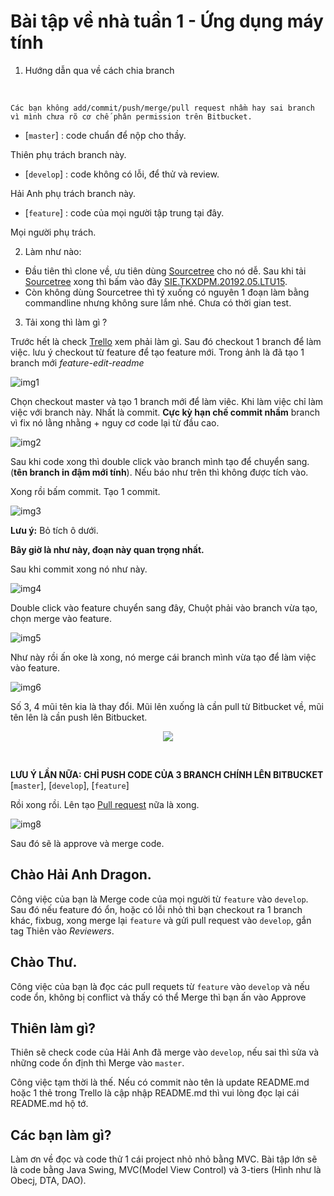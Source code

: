 # Bài tập về nhà tuần 1 - Ứng dụng máy tính 
1. Hướng dẫn qua về cách chia branch
<br> 

````
Các bạn không add/commit/push/merge/pull request nhầm hay sai branch vì mình chưa rõ cơ chế phân permission trên Bitbucket. 
````

- [`master`] : code chuẩn để nộp cho thầy. 

Thiên phụ trách branch này. 
- [`develop`] : code không có lỗi, để thử và review. 

Hải Anh phụ trách branch này.
- [`feature`] : code của mọi người tập trung tại đây. 

Mọi người phụ trách. 

2. Làm như nào:
- Đầu tiên thì clone về, ưu tiên dùng [Sourcetree] cho nó dễ. Sau khi tải [Sourcetree] xong thì bấm vào đây 
[SIE.TKXDPM.20192.05.LTU15](sourcetree://cloneRepo?cloneUrl=git%40bitbucket.org%3Andthien98%2Fsie.tkxdpm.20192.05.ltu15.git&type=bitbucket).
- Còn không dùng Sourcetree thì tý xuống có nguyên 1 đoạn làm bằng commandline nhưng không sure lắm nhé. Chưa có thời gian test. 

3. Tải xong thì làm gì ? 

Trước hết là check [Trello] xem phải làm gì. Sau đó checkout 1 branch để làm việc. lưu ý checkout từ feature để tạo feature mới. Trong ảnh là đã tạo 1 branch mới _feature-edit-readme_

![img1](img/img1.png)

Chọn checkout master và tạo 1 branch mới để làm viêc. Khi làm việc chỉ làm việc với branch này. Nhất là commit. __Cực kỳ hạn chế commit nhầm__ branch vì fix nó lằng nhằng + nguy cơ code lại từ đầu cao. 

![img2](img/img2.png)


Sau khi code xong thì double click vào branch mình tạo để chuyển sang. (__tên branch in đậm mới tính__). Nếu báo như trên thì không được tích vào.

Xong rồi bấm commit. Tạo 1 commit. 

![img3](img/img3.png)

__Lưu ý:__ Bỏ tích ô dưới. 

__Bây giờ là như này, đoạn này quan trọng nhất.__

Sau khi commit xong nó như này. 

![img4](img/img4.png)

Double click vào feature chuyển sang đây, Chuột phải vào branch vừa tạo, chọn merge vào feature. 

![img5](img/img5.png)

Như này rồi ấn oke là xong, nó merge cái branch mình vừa tạo để làm việc vào feature. 

![img6](img/img6.png)

Số 3, 4 mũi tên kia là thay đổi. Mũi lên xuống là cần pull từ Bitbucket về, mũi tên lên là cần push lên Bitbucket.

<p align='center'>
<img src="img/img7.png"/>
</p><br>

__LƯU Ý LẦN NỮA: CHỈ PUSH CODE CỦA 3 BRANCH CHÍNH LÊN BITBUCKET__
[`master`], [`develop`], [`feature`]

Rồi xong rồi. 
Lên tạo [Pull request] nữa là xong. 

![img8](img/img8.png)

Sau đó sẽ là approve và merge code. 

## Chào Hải Anh Dragon.
Công việc của bạn là Merge code của mọi người từ `feature` vào `develop`. Sau đó nếu feature đó ổn, hoặc có lỗi nhỏ thì bạn checkout ra 1 branch khác, fixbug, xong merge lại `feature` và gửi pull request vào `develop`, gắn tag Thiên vào _Reviewers_. 

## Chào Thư.
Công việc của bạn là đọc các pull requets từ `feature` vào `develop` và nếu code ổn, không bị conflict và thấy có thể Merge thì bạn ấn vào Approve

## Thiên làm gì? 
Thiên sẽ check code của Hải Anh đã merge vào `develop`, nếu sai thì sửa và những code ổn định thì Merge vào `master`.

Công việc tạm thời là thế. Nếu có commit nào tên là update README.md hoặc 1 thẻ trong Trello là cập nhập README.md thì vui lòng đọc lại cái README.md hộ tớ. 

## Các bạn làm gì?

Làm ơn về đọc và code thử 1 cái project nhỏ nhỏ bằng MVC.
Bài tập lớn sẽ là code bằng Java Swing, MVC(Model View Control) và 3-tiers (Hình như là Obecj, DTA, DAO).

[Sourcetree]:https://www.sourcetreeapp.com
[Trello]:https://bitbucket.org/ndthien98/sie.tkxdpm.20192.05.ltu15/addon/trello/trello-board
[master]:https://bitbucket.org/ndthien98/sie.tkxdpm.20192.05.ltu15/src/master/
[develop]:https://bitbucket.org/ndthien98/sie.tkxdpm.20192.05.ltu15/src/develop/
[feature]:https://bitbucket.org/ndthien98/sie.tkxdpm.20192.05.ltu15/src/feature/
[Pull request]:https://bitbucket.org/ndthien98/sie.tkxdpm.20192.05.ltu15/pull-requests/new
